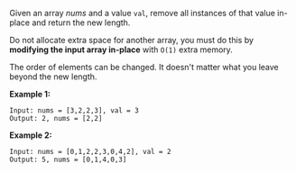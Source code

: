 Given an array *nums* and a value `val`, remove all instances of that value in-place and return the new length.

Do not allocate extra space for another array, you must do this by **modifying the input array in-place** with `O(1)` extra memory.

The order of elements can be changed. It doesn't matter what you leave beyond the new length.

**Example 1:**
```
Input: nums = [3,2,2,3], val = 3
Output: 2, nums = [2,2]
```

**Example 2:**
```
Input: nums = [0,1,2,2,3,0,4,2], val = 2
Output: 5, nums = [0,1,4,0,3]
```